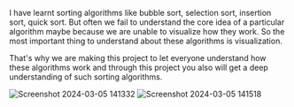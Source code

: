 I have learnt sorting algorithms like bubble sort, selection sort, insertion sort, quick sort. But often we fail to understand the core idea of a particular algorithm maybe because we are unable to visualize how they work. So the most important thing to understand about these algorithms is visualization.

That's why we are making this project to let everyone understand how these algorithms work and through this project you also will get a deep understanding of such sorting algorithms.

![Screenshot 2024-03-05 141332](https://github.com/Sakshinagare06/Sorting-Visualizer/assets/144937900/9e40131b-df89-433a-a3ea-5f1cc53122cc)
![Screenshot 2024-03-05 141518](https://github.com/Sakshinagare06/Sorting-Visualizer/assets/144937900/39d2ef8d-4d70-43af-94d1-422a173ad62d)
